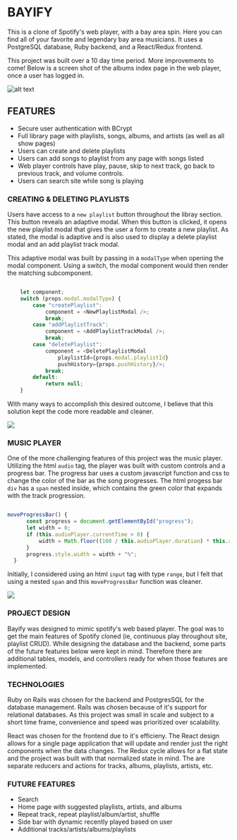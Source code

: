 # BAYIFY

This is a clone of Spotify's web player, with a bay area spin. Here you can find all of your favorite and legendary bay area musicians. It uses a PostgreSQL database, Ruby backend, and a React/Redux frontend.

This project was built over a 10 day time period. More improvements to come! Below is a screen shot of the albums index page in the web player, once a user has logged in.

![alt text](https://s3-us-west-1.amazonaws.com/bayify-seeds/readme/library_album_index.png "Library Album Index Page")

## FEATURES

* Secure user authentication with BCrypt
* Full library page with playlists, songs, albums, and artists (as well as all show pages)
* Users can create and delete playlists
* Users can add songs to playlist from any page with songs listed
* Web player controls have play, pause, skip to next track, go back to previous track, and volume controls.
* Users can search site while song is playing

### CREATING & DELETING PLAYLISTS

Users have access to a `new playlist` button throughout the libray section. This button reveals an adaptive modal. When this button is clicked, it opens the new playlist modal that gives the user a form to create a new playlist. As stated, the modal is adaptive and is also used to display a delete playlist modal and an add playlist track modal. 

This adaptive modal was built by passing in a `modalType` when opening the modal component. Using a switch, the modal component would then render the matching subcomponent.

```javascript

    let component;
    switch (props.modal.modalType) {
        case "createPlaylist":
            component = <NewPlaylistModal />;
            break;
        case "addPlaylistTrack":
            component = <AddPlaylistTrackModal />;
            break;
        case "deletePlaylist":
            component = <DeletePlaylistModal 
                playlistId={props.modal.playlistId}
                pushHistory={props.pushHistory}/>;
            break;
        default:
            return null;
    }

```

With many ways to accomplish this desired outcome, I believe that this solution kept the code more readable and cleaner.

![](https://github.com/spkennealy/Bayify/blob/master/app/assets/images/create_playlist.gif)

### MUSIC PLAYER

One of the more challenging features of this project was the music player. Utilizing the html `audio` tag, the player was built with custom controls and a progress bar. The progress bar uses a custom javascript function and css to change the color of the bar as the song progresses. The html progess bar `div` has a `span` nested inside, which contains the green color that expands with the track progression. 

```javascript

moveProgressBar() {
      const progress = document.getElementById("progress");
      let width = 0;
      if (this.audioPlayer.currentTime > 0) {
          width = Math.floor((100 / this.audioPlayer.duration) * this.audioPlayer.currentTime); 
      }
      progress.style.width = width + "%";
  }

```

Initially, I considered using an html `input` tag with type `range`, but I felt that using a nested `span` and this `moveProgressBar` function was cleaner.

![](https://s3-us-west-1.amazonaws.com/bayify-seeds/readme/music_player.png)

### PROJECT DESIGN

Bayify was designed to mimic spotify's web based player. The goal was to get the main features of Spotify cloned (ie, continuous play throughout site, playlist CRUD). While designing the database and the backend, some parts of the future features below were kept in mind. Therefore there are additional tables, models, and controllers ready for when those features are implemented.

### TECHNOLOGIES

Ruby on Rails was chosen for the backend and PostgresSQL for the database management. Rails was chosen because of it's support for relational databases. As this project was small in scale and subject to a short time frame, convenience and speed was prioritized over scalability. 

React was chosen for the frontend due to it's efficieny. The React design allows for a single page application that will update and render just the right components when the data changes. The Redux cycle allows for a flat state and the project was built with that normalized state in mind. The are separate reducers and actions for tracks, albums, playlists, artists, etc.

### FUTURE FEATURES
* Search
* Home page with suggested playlists, artists, and albums
* Repeat track, repeat playlist/album/artist, shuffle
* Side bar with dynamic recently played based on user
* Additional tracks/artists/albums/playlists
